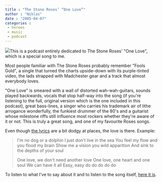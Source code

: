 ```yaml
---
title : "The Stone Roses’ “One Love”"
author : "Niklas"
date : "2005-04-07"
categories : 
 - heroes
 - music
 - podcast
---
```


![](https://niklasblog.com/wp-content/2005-04-07-onelove.jpg)This is a podcast entirely dedicated to The Stone Roses' "One Love", which is a special song to me.

Most people familiar with The Stone Roses probably remember "Fools Gold", a single that turned the charts upside-down with its purple-tinted video, the lads strapped with Madchester gear and a track that almost everybody loves.

"One Love" is smeared with a wall of distorted wah-wah-guitars, sounds played backwards, vocals that stop half-way into the song (if you're listening to the full, original version which is the one included in this podcast), great bass-lines, a singer who carries his trademark air of lithe arrogance wonderfully, the funkiest drummer of the 80's and a guitarist whose milestone riffs still influence most rockers whether they're aware of it or not. This is truly a great song, and one of my favourite Roses songs.

Even though [the lyrics](http://www.sing365.com/music/lyric.nsf/One-Love-lyrics-Stone-Roses/1D604ACDA4E918B3482569EC002EE087) are a bit dodgy at places, the love is there. Example:

> I'm no dog or a dolphin I just don't live in the sea You feel my flow and you flood my brain Show me a vision you wild apparition And sink to the depths of your soul
> 
> One love, we don't need another love One love, one heart and one soul We can have it all Easy, easy do do do do do

To listen to what I've to say about it and to listen to the song itself, [here it is](https://niklasblog.com/wp-content/2005-04-07-onelove.mp3).
